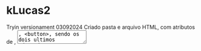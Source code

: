 # kLucas2
Tryin versionament
03092024 Criado pasta e arquivo HTML, com atributos de <label>, <textarea>, <button>, sendo os dois ultimos adaptados a ARIA

04092024 Adicionado icone <img>, listas <li> ordenadas<ol> e desordenadas <ul>, menu e menu EMAG/ARIA (role), "barra" <nav>, link/ancora<a>, popup<dialog>, "menu" e "card" <div>, <progress>, cabeçalho dentro do body <header>titulos <h1> to <h6> corpo de cristo <main> rodapé <footer>
